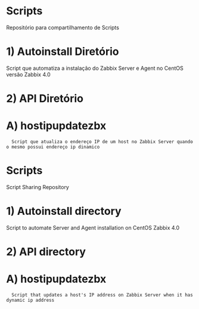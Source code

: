 # Scripts
Repositório para compartilhamento de Scripts

# 1) Autoinstall Diretório
   Script que automatiza a instalação do Zabbix Server e Agent no CentOS versão Zabbix 4.0
   
# 2) API Diretório

   # A) hostipupdatezbx
      Script que atualiza o endereço IP de um host no Zabbix Server quando o mesmo possui endereço ip dinamico 

# Scripts
Script Sharing Repository

# 1) Autoinstall directory
   Script to automate Server and Agent installation on CentOS Zabbix 4.0

# 2) API directory
   # A) hostipupdatezbx
      Script that updates a host's IP address on Zabbix Server when it has dynamic ip address
